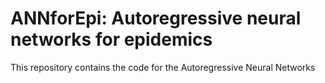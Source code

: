# ANNforEpi: Autoregressive neural networks for epidemics

This repository contains the code for the Autoregressive Neural Networks